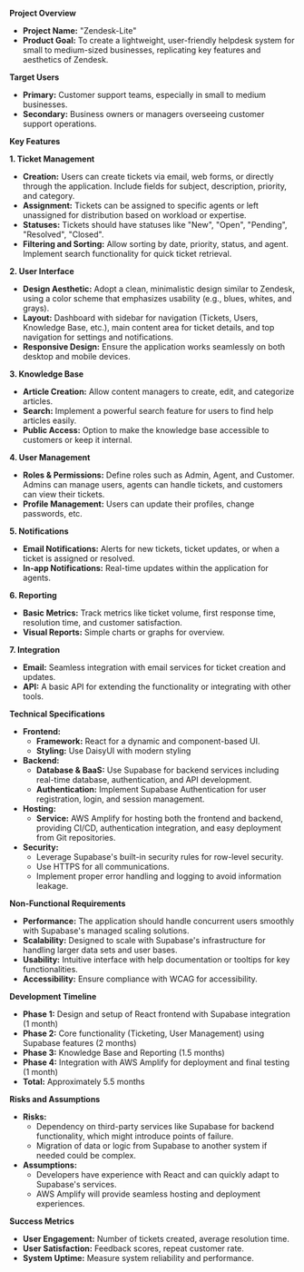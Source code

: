 **Project Overview**

- **Project Name:** "Zendesk-Lite"
- **Product Goal:** To create a lightweight, user-friendly helpdesk system for small to medium-sized businesses, replicating key features and aesthetics of Zendesk.

**Target Users**

- **Primary:** Customer support teams, especially in small to medium businesses.
- **Secondary:** Business owners or managers overseeing customer support operations.

**Key Features**

**1. Ticket Management**

- **Creation:** Users can create tickets via email, web forms, or directly through the application. Include fields for subject, description, priority, and category.
- **Assignment:** Tickets can be assigned to specific agents or left unassigned for distribution based on workload or expertise.
- **Statuses:** Tickets should have statuses like "New", "Open", "Pending", "Resolved", "Closed".
- **Filtering and Sorting:** Allow sorting by date, priority, status, and agent. Implement search functionality for quick ticket retrieval.

**2. User Interface**

- **Design Aesthetic:** Adopt a clean, minimalistic design similar to Zendesk, using a color scheme that emphasizes usability (e.g., blues, whites, and grays).
- **Layout:** Dashboard with sidebar for navigation (Tickets, Users, Knowledge Base, etc.), main content area for ticket details, and top navigation for settings and notifications.
- **Responsive Design:** Ensure the application works seamlessly on both desktop and mobile devices.

**3. Knowledge Base**

- **Article Creation:** Allow content managers to create, edit, and categorize articles.
- **Search:** Implement a powerful search feature for users to find help articles easily.
- **Public Access:** Option to make the knowledge base accessible to customers or keep it internal.

**4. User Management**

- **Roles & Permissions:** Define roles such as Admin, Agent, and Customer. Admins can manage users, agents can handle tickets, and customers can view their tickets.
- **Profile Management:** Users can update their profiles, change passwords, etc.

**5. Notifications**

- **Email Notifications:** Alerts for new tickets, ticket updates, or when a ticket is assigned or resolved.
- **In-app Notifications:** Real-time updates within the application for agents.

**6. Reporting**

- **Basic Metrics:** Track metrics like ticket volume, first response time, resolution time, and customer satisfaction.
- **Visual Reports:** Simple charts or graphs for overview.

**7. Integration**

- **Email:** Seamless integration with email services for ticket creation and updates.
- **API:** A basic API for extending the functionality or integrating with other tools.

**Technical Specifications**

- **Frontend:**
    - **Framework:** React for a dynamic and component-based UI.
    - **Styling:** Use DaisyUI with modern styling
- **Backend:**
    - **Database & BaaS:** Use Supabase for backend services including real-time database, authentication, and API development.
    - **Authentication:** Implement Supabase Authentication for user registration, login, and session management.
- **Hosting:**
    - **Service:** AWS Amplify for hosting both the frontend and backend, providing CI/CD, authentication integration, and easy deployment from Git repositories.
- **Security:**
    - Leverage Supabase's built-in security rules for row-level security.
    - Use HTTPS for all communications.
    - Implement proper error handling and logging to avoid information leakage.

**Non-Functional Requirements**

- **Performance:** The application should handle concurrent users smoothly with Supabase's managed scaling solutions.
- **Scalability:** Designed to scale with Supabase's infrastructure for handling larger data sets and user bases.
- **Usability:** Intuitive interface with help documentation or tooltips for key functionalities.
- **Accessibility:** Ensure compliance with WCAG for accessibility.

**Development Timeline**

- **Phase 1:** Design and setup of React frontend with Supabase integration (1 month)
- **Phase 2:** Core functionality (Ticketing, User Management) using Supabase features (2 months)
- **Phase 3:** Knowledge Base and Reporting (1.5 months)
- **Phase 4:** Integration with AWS Amplify for deployment and final testing (1 month)
- **Total:** Approximately 5.5 months

**Risks and Assumptions**

- **Risks:**
    - Dependency on third-party services like Supabase for backend functionality, which might introduce points of failure.
    - Migration of data or logic from Supabase to another system if needed could be complex.
- **Assumptions:**
    - Developers have experience with React and can quickly adapt to Supabase's services.
    - AWS Amplify will provide seamless hosting and deployment experiences.

**Success Metrics**

- **User Engagement:** Number of tickets created, average resolution time.
- **User Satisfaction:** Feedback scores, repeat customer rate.
- **System Uptime:** Measure system reliability and performance.